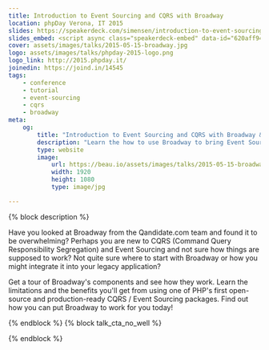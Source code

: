 ```yaml
---
title: Introduction to Event Sourcing and CQRS with Broadway
location: phpDay Verona, IT 2015
slides: https://speakerdeck.com/simensen/introduction-to-event-sourcing-and-cqrs-with-broadway-phpday-verona-2015
slides_embed: <script async class="speakerdeck-embed" data-id="620aff94e6224af3bb1112ce94a1e1a1" data-ratio="1.77777777777778" src="//speakerdeck.com/assets/embed.js"></script>
cover: assets/images/talks/2015-05-15-broadway.jpg
logo: assets/images/talks/phpday-2015-logo.png
logo_link: http://2015.phpday.it/
joinedin: https://joind.in/14545
tags:
    - conference
    - tutorial
    - event-sourcing
    - cqrs
    - broadway
meta:
    og:
        title: "Introduction to Event Sourcing and CQRS with Broadway &middot; Beau Simensen &middot; dflydev"
        description: "Learn the how to use Broadway to bring Event Sourcing and CQRS to your application."
        type: website
        image:
            url: https://beau.io/assets/images/talks/2015-05-15-broadway.jpg
            width: 1920
            height: 1080
            type: image/jpg

---
```

{% block description %}

Have you looked at Broadway from the Qandidate.com team and found it to be overwhelming? Perhaps you are new to CQRS (Command Query Responsibility Segregation) and Event Sourcing and not sure how things are supposed to work? Not quite sure where to start with Broadway or how you might integrate it into your legacy application?

Get a tour of Broadway's components and see how they work. Learn the limitations and the benefits you'll get from using one of PHP's first open-source and production-ready CQRS / Event Sourcing packages. Find out how you can put Broadway to work for you today!

{% endblock %}
{% block talk_cta_no_well %}
<script src="https://app.convertkit.com/landing_pages/766.js?orient=horz&ref=beau.io-dpc-escqrsbroadway"></script>
{% endblock  %}
